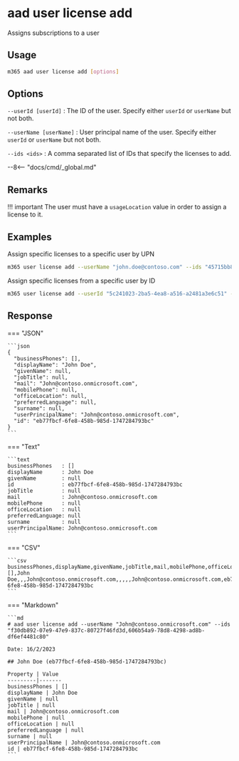 # aad user license add

Assigns subscriptions to a user

## Usage

```sh
m365 aad user license add [options]
```

## Options

`--userId [userId]`
: The ID of the user. Specify either `userId` or `userName` but not both.

`--userName [userName]`
: User principal name of the user. Specify either `userId` or `userName` but not both.

`--ids <ids>`
: A comma separated list of IDs that specify the licenses to add.

--8<-- "docs/cmd/_global.md"

## Remarks

!!! important
    The user must have a `usageLocation` value in order to assign a license to it.

## Examples

Assign specific licenses to a specific user by UPN

```sh
m365 user license add --userName "john.doe@contoso.com" --ids "45715bb8-13f9-4bf6-927f-ef96c102d394,bea13e0c-3828-4daa-a392-28af7ff61a0f"
```

Assign specific licenses from a specific user by ID

```sh
m365 user license add --userId "5c241023-2ba5-4ea8-a516-a2481a3e6c51" --ids "45715bb8-13f9-4bf6-927f-ef96c102d394,bea13e0c-3828-4daa-a392-28af7ff61a0f"
```

## Response

=== "JSON"

    ```json
    {
      "businessPhones": [],
      "displayName": "John Doe",
      "givenName": null,
      "jobTitle": null,
      "mail": "John@contoso.onmicrosoft.com",
      "mobilePhone": null,
      "officeLocation": null,
      "preferredLanguage": null,
      "surname": null,
      "userPrincipalName": "John@contoso.onmicrosoft.com",
      "id": "eb77fbcf-6fe8-458b-985d-1747284793bc"
    }
    ```

=== "Text"

    ```text
    businessPhones   : []
    displayName      : John Doe
    givenName        : null
    id               : eb77fbcf-6fe8-458b-985d-1747284793bc
    jobTitle         : null
    mail             : John@contoso.onmicrosoft.com
    mobilePhone      : null
    officeLocation   : null
    preferredLanguage: null
    surname          : null
    userPrincipalName: John@contoso.onmicrosoft.com
    ```

=== "CSV"

    ```csv
    businessPhones,displayName,givenName,jobTitle,mail,mobilePhone,officeLocation,preferredLanguage,surname,userPrincipalName,id
    [],John Doe,,,John@contoso.onmicrosoft.com,,,,,John@contoso.onmicrosoft.com,eb77fbcf-6fe8-458b-985d-1747284793bc
    ```

=== "Markdown"

    ```md
    # aad user license add --userName "John@contoso.onmicrosoft.com" --ids "f30db892-07e9-47e9-837c-80727f46fd3d,606b54a9-78d8-4298-ad8b-df6ef4481c80"

    Date: 16/2/2023

    ## John Doe (eb77fbcf-6fe8-458b-985d-1747284793bc)

    Property | Value
    ---------|-------
    businessPhones | []
    displayName | John Doe
    givenName | null
    jobTitle | null
    mail | John@contoso.onmicrosoft.com
    mobilePhone | null
    officeLocation | null
    preferredLanguage | null
    surname | null
    userPrincipalName | John@contoso.onmicrosoft.com
    id | eb77fbcf-6fe8-458b-985d-1747284793bc
    ```
